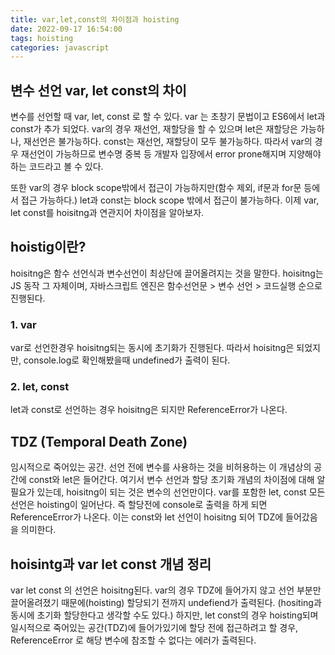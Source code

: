 ```yaml
---
title: var,let,const의 차이점과 hoisting
date: 2022-09-17 16:54:00
tags: hoisting
categories: javascript
---
```


## 변수 선언 var, let const의 차이

변수를 선언할 때 var, let, const 로 할 수 있다. var 는 초창기 문법이고 ES6에서 let과 const가 추가 되었다. var의 경우 재선언, 재할당을 할 수 있으며 let은 재할당은 가능하나, 재선언은 불가능하다. const는 재선언, 재할당이 모두 불가능하다. 따라서 var의 경우 재선언이 가능하므로 변수명 중복 등 개발자 입장에서 error prone해지며 지양해야하는 코드라고 볼 수 있다.

또한 var의 경우 block scope밖에서 접근이 가능하지만(함수 제외, if문과 for문 등에서 접근 가능하다.) let과 const는 block scope 밖에서 접근이 불가능하다. 이제 var, let const를 hoisitng과 연관지어 차이점을 알아보자.

## hoistig이란?

hoisitng은 함수 선언식과 변수선언이 최상단에 끌어올려지는 것을 말한다. hoisitng는 JS 동작 그 자체이며, 자바스크립트 엔진은 함수선언문 > 변수 선언 > 코드실행 순으로 진행된다.

### 1. var

var로 선언한경우 hoisitng되는 동시에 초기화가 진행된다. 따라서 hoisitng은 되었지만, console.log로 확인해봤을때 undefined가 출력이 된다.

### 2. let, const

let과 const로 선언하는 경우 hoisitng은 되지만 ReferenceError가 나온다.

## TDZ (Temporal Death Zone)

임시적으로 죽어있는 공간. 선언 전에 변수를 사용하는 것을 비허용하는 이 개념상의 공간에 const와 let은 들어간다. 여기서 변수 선언과 할당 초기화 개념의 차이점에 대해 알 필요가 있는데, hoisitng이 되는 것은 변수의 선언만이다. var를 포함한 let, const 모든 선언은 hoisting이 일어난다. 즉 할당전에 console로 출력을 하게 되면 ReferenceError가 나온다. 이는 const와 let 선언이 hoisitng 되어 TDZ에 들어갔음을 의미한다.

## hoisintg과 var let const 개념 정리

var let const 의 선언은 hoisitng된다. var의 경우 TDZ에 들어가지 않고 선언 부분만 끌어올려졌기 때문에(hoisting) 할당되기 전까지 undefiend가 출력된다. (hositing과 동시에 초기화 할당한다고 생각할 수도 있다.) 하지만, let const의 경우 hoisting되며 일시적으로 죽어있는 공간(TDZ)에 들어가있기에 할당 전에 접근하려고 할 경우, ReferenceError 로 해당 변수에 참조할 수 없다는 에러가 출력된다.
